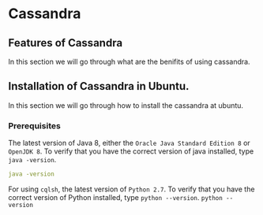 # Cassandra

## Features of Cassandra
  In this section we will go through what are the benifits of using cassandra.

## Installation of Cassandra in Ubuntu.
  In this section we will go through how to install the cassandra at ubuntu.
  
### Prerequisites
The latest version of Java 8, either the `Oracle Java Standard Edition 8` or `OpenJDK 8`. To verify that you have the correct version of java installed, type `java -version`.
```yaml
java -version
```
For using `cqlsh`, the latest version of `Python 2.7`. To verify that you have the correct version of Python installed, type `python --version`.
`python --version`
